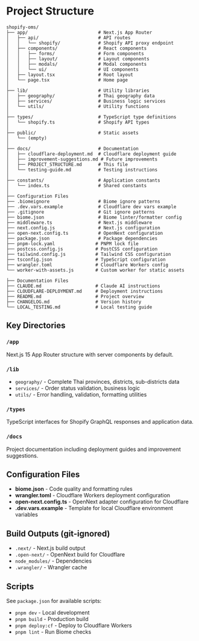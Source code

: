 # Project Structure

```
shopify-oms/
├── app/                          # Next.js App Router
│   ├── api/                      # API routes
│   │   └── shopify/              # Shopify API proxy endpoint
│   ├── components/               # React components
│   │   ├── forms/                # Form components
│   │   ├── layout/               # Layout components
│   │   ├── modals/               # Modal components
│   │   └── ui/                   # UI components
│   ├── layout.tsx                # Root layout
│   └── page.tsx                  # Home page
│
├── lib/                          # Utility libraries
│   ├── geography/                # Thai geography data
│   ├── services/                 # Business logic services
│   └── utils/                    # Utility functions
│
├── types/                        # TypeScript type definitions
│   └── shopify.ts                # Shopify API types
│
├── public/                       # Static assets
│   └── (empty)                   
│
├── docs/                         # Documentation
│   ├── cloudflare-deployment.md  # Cloudflare deployment guide
│   ├── improvement-suggestions.md # Future improvements
│   ├── PROJECT_STRUCTURE.md      # This file
│   └── testing-guide.md          # Testing instructions
│
├── constants/                    # Application constants
│   └── index.ts                  # Shared constants
│
├── Configuration Files
├── .biomeignore                  # Biome ignore patterns
├── .dev.vars.example             # Cloudflare dev vars example
├── .gitignore                    # Git ignore patterns
├── biome.json                    # Biome linter/formatter config
├── middleware.ts                 # Next.js middleware
├── next.config.js                # Next.js configuration
├── open-next.config.ts           # OpenNext configuration
├── package.json                  # Package dependencies
├── pnpm-lock.yaml               # PNPM lock file
├── postcss.config.js            # PostCSS configuration
├── tailwind.config.js           # Tailwind CSS configuration
├── tsconfig.json                # TypeScript configuration
├── wrangler.toml                # Cloudflare Workers config
└── worker-with-assets.js        # Custom worker for static assets

├── Documentation Files
├── CLAUDE.md                    # Claude AI instructions
├── CLOUDFLARE-DEPLOYMENT.md     # Deployment instructions
├── README.md                    # Project overview
├── CHANGELOG.md                 # Version history
└── LOCAL_TESTING.md             # Local testing guide
```

## Key Directories

### `/app`
Next.js 15 App Router structure with server components by default.

### `/lib`
- `geography/` - Complete Thai provinces, districts, sub-districts data
- `services/` - Order status validation, business logic
- `utils/` - Error handling, validation, formatting utilities

### `/types`
TypeScript interfaces for Shopify GraphQL responses and application data.

### `/docs`
Project documentation including deployment guides and improvement suggestions.

## Configuration Files

- **biome.json** - Code quality and formatting rules
- **wrangler.toml** - Cloudflare Workers deployment configuration
- **open-next.config.ts** - OpenNext adapter configuration for Cloudflare
- **.dev.vars.example** - Template for local Cloudflare environment variables

## Build Outputs (git-ignored)

- `.next/` - Next.js build output
- `.open-next/` - OpenNext build for Cloudflare
- `node_modules/` - Dependencies
- `.wrangler/` - Wrangler cache

## Scripts

See `package.json` for available scripts:
- `pnpm dev` - Local development
- `pnpm build` - Production build
- `pnpm deploy:cf` - Deploy to Cloudflare Workers
- `pnpm lint` - Run Biome checks